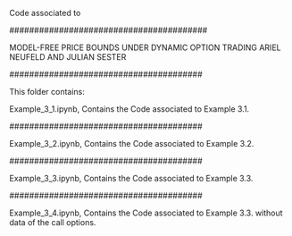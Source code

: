 Code associated to

########################################

MODEL-FREE PRICE BOUNDS UNDER DYNAMIC OPTION TRADING
ARIEL NEUFELD AND JULIAN SESTER

#######################################

This folder contains:


Example_3_1.ipynb, Contains the Code associated to Example 3.1.

#######################################

Example_3_2.ipynb, Contains the Code associated to Example 3.2.

#######################################

Example_3_3.ipynb, Contains the Code associated to Example 3.3.

#######################################

Example_3_4.ipynb, Contains the Code associated to Example 3.3. without data of the call options.
